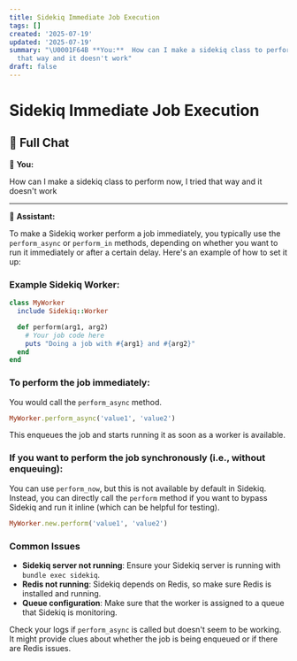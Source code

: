 ```yaml
---
title: Sidekiq Immediate Job Execution
tags: []
created: '2025-07-19'
updated: '2025-07-19'
summary: "\U0001F64B **You:**  How can I make a sidekiq class to perform now, I tried
  that way and it doesn't work"
draft: false
---
```


# Sidekiq Immediate Job Execution

## 🧠 Full Chat

🙋 **You:**

How can I make a sidekiq class to perform now, I tried that way and it doesn't work

---

🤖 **Assistant:**

To make a Sidekiq worker perform a job immediately, you typically use the `perform_async` or `perform_in` methods, depending on whether you want to run it immediately or after a certain delay. Here's an example of how to set it up:

### Example Sidekiq Worker:

```ruby
class MyWorker
  include Sidekiq::Worker

  def perform(arg1, arg2)
    # Your job code here
    puts "Doing a job with #{arg1} and #{arg2}"
  end
end
```

### To perform the job immediately:
You would call the `perform_async` method.

```ruby
MyWorker.perform_async('value1', 'value2')
```

This enqueues the job and starts running it as soon as a worker is available.

### If you want to perform the job **synchronously** (i.e., without enqueuing):
You can use `perform_now`, but this is not available by default in Sidekiq. Instead, you can directly call the `perform` method if you want to bypass Sidekiq and run it inline (which can be helpful for testing).

```ruby
MyWorker.new.perform('value1', 'value2')
```

### Common Issues
- **Sidekiq server not running**: Ensure your Sidekiq server is running with `bundle exec sidekiq`.
- **Redis not running**: Sidekiq depends on Redis, so make sure Redis is installed and running.
- **Queue configuration**: Make sure that the worker is assigned to a queue that Sidekiq is monitoring.

Check your logs if `perform_async` is called but doesn't seem to be working. It might provide clues about whether the job is being enqueued or if there are Redis issues.